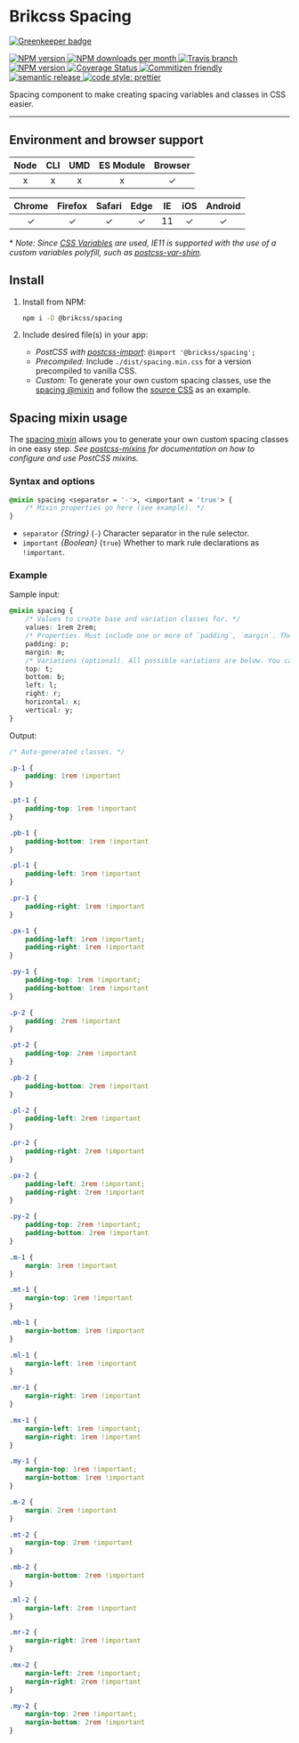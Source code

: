 # Brikcss Spacing

[![Greenkeeper badge](https://badges.greenkeeper.io/brikcss/spacing.svg)](https://greenkeeper.io/)

<!-- Shields. -->
<p>
	<!-- NPM version. -->
	<a href="https://www.npmjs.com/package/@brikcss/spacing">
		<img alt="NPM version" src="https://img.shields.io/npm/v/@brikcss/spacing.svg?style=flat-square">
	</a>
	<!-- NPM downloads/month. -->
	<a href="https://www.npmjs.com/package/@brikcss/spacing">
		<img alt="NPM downloads per month" src="https://img.shields.io/npm/dm/@brikcss/spacing.svg?style=flat-square">
	</a>
	<!-- Travis branch. -->
	<a href="https://github.com/brikcss/spacing/tree/master">
		<img alt="Travis branch" src="https://img.shields.io/travis/rust-lang/rust/master.svg?style=flat-square&label=master">
	</a>
	<!-- Codacy. -->
	<a href="https://www.codacy.com/app/thezimmee/spacing">
		<img alt="NPM version" src="https://img.shields.io/codacy/grade/56045711e2934e628fcb9468a8d0833c/master.svg?style=flat-square">
	</a>
	<!-- Coveralls -->
	<a href='https://coveralls.io/github/brikcss/spacing?branch=master'>
		<img src='https://img.shields.io/coveralls/github/brikcss/spacing/master.svg?style=flat-square' alt='Coverage Status' />
	</a>
	<!-- Commitizen friendly. -->
	<a href="http://commitizen.github.io/cz-cli/">
		<img alt="Commitizen friendly" src="https://img.shields.io/badge/commitizen-friendly-brightgreen.svg?style=flat-square">
	</a>
	<!-- Semantic release. -->
	<a href="https://github.com/semantic-release/semantic-release">
		<img alt="semantic release" src="https://img.shields.io/badge/%20%20%F0%9F%93%A6%F0%9F%9A%80-semantic--release-e10079.svg?style=flat-square">
	</a>
	<!-- Prettier code style. -->
	<a href="https://prettier.io/">
		<img alt="code style: prettier" src="https://img.shields.io/badge/code_style-prettier-ff69b4.svg?style=flat-square">
	</a>
	<!-- MIT License. -->
	<!-- <a href="https://choosealicense.com/licenses/mit/">
		<img alt="License" src="https://img.shields.io/npm/l/express.svg?style=flat-square">
	</a> -->
</p>

Spacing component to make creating spacing variables and classes in CSS easier.

---

## Environment and browser support

| Node   | CLI   | UMD   | ES Module | Browser   |
|:------:|:-----:|:-----:|:---------:|:---------:|
| x      | x     | x     | x         | ✓         |

| Chrome | Firefox | Safari | Edge | IE  | iOS | Android |
|:------:|:-------:|:------:|:----:|:---:|:---:|:-------:|
| ✓      | ✓       | ✓      | ✓    | 11  | ✓   | ✓       |

\* _Note: Since [CSS Variables](https://caniuse.com/#search=css%20variables) are used, IE11 is supported with the use of a custom variables polyfill, such as [postcss-var-shim](https://github.com/luwes/postcss-var-shim)._

## Install

1. Install from NPM:

	```sh
	npm i -D @brikcss/spacing
	```

2. Include desired file(s) in your app:

	- _PostCSS with [postcss-import](https://github.com/postcss/postcss-import)_: `@import '@brickss/spacing';`
	- _Precompiled:_ Include `./dist/spacing.min.css` for a version precompiled to vanilla CSS.
	- _Custom:_ To generate your own custom spacing classes, use the [spacing @mixin](./src/mixins/spacing.js) and follow the [source CSS](./src/colors.css) as an example.

## Spacing mixin usage

The [spacing mixin](./src/mixins/spacing.js) allows you to generate your own custom spacing classes in one easy step. _See [postcss-mixins](https://github.com/postcss/postcss-mixins) for documentation on how to configure and use PostCSS mixins._

### Syntax and options

```css
@mixin spacing <separator = '-'>, <important = 'true'> {
	/* Mixin properties go here (see example). */
}
```

- `separator`  _{String}_  (`-`)  Character separator in the rule selector.
- `important`  _{Boolean}_  (`true`)  Whether to mark rule declarations as `!important`.

### Example

Sample input:

```css
@mixin spacing {
	/* Values to create base and variation classes for. */
	values: 1rem 2rem;
	/* Properties. Must include one or more of `padding`, `margin`. The value is used in its selectors. */
	padding: p;
	margin: m;
	/* Variations (optional). All possible variations are below. You can include/exclude any or all of them. The value is used in its selectors. */
	top: t;
	bottom: b;
	left: l;
	right: r;
	horizontal: x;
	vertical: y;
}
```

Output:

```css
/* Auto-generated classes. */

.p-1 {
    padding: 1rem !important
}

.pt-1 {
    padding-top: 1rem !important
}

.pb-1 {
    padding-bottom: 1rem !important
}

.pl-1 {
    padding-left: 1rem !important
}

.pr-1 {
    padding-right: 1rem !important
}

.px-1 {
    padding-left: 1rem !important;
    padding-right: 1rem !important
}

.py-1 {
    padding-top: 1rem !important;
    padding-bottom: 1rem !important
}

.p-2 {
    padding: 2rem !important
}

.pt-2 {
    padding-top: 2rem !important
}

.pb-2 {
    padding-bottom: 2rem !important
}

.pl-2 {
    padding-left: 2rem !important
}

.pr-2 {
    padding-right: 2rem !important
}

.px-2 {
    padding-left: 2rem !important;
    padding-right: 2rem !important
}

.py-2 {
    padding-top: 2rem !important;
    padding-bottom: 2rem !important
}

.m-1 {
    margin: 1rem !important
}

.mt-1 {
    margin-top: 1rem !important
}

.mb-1 {
    margin-bottom: 1rem !important
}

.ml-1 {
    margin-left: 1rem !important
}

.mr-1 {
    margin-right: 1rem !important
}

.mx-1 {
    margin-left: 1rem !important;
    margin-right: 1rem !important
}

.my-1 {
    margin-top: 1rem !important;
    margin-bottom: 1rem !important
}

.m-2 {
    margin: 2rem !important
}

.mt-2 {
    margin-top: 2rem !important
}

.mb-2 {
    margin-bottom: 2rem !important
}

.ml-2 {
    margin-left: 2rem !important
}

.mr-2 {
    margin-right: 2rem !important
}

.mx-2 {
    margin-left: 2rem !important;
    margin-right: 2rem !important
}

.my-2 {
    margin-top: 2rem !important;
    margin-bottom: 2rem !important
}
```

<style type="text/css">
	@media (min-width: 768px) {
		pre { max-height: 60vh; }
	}
</style>

